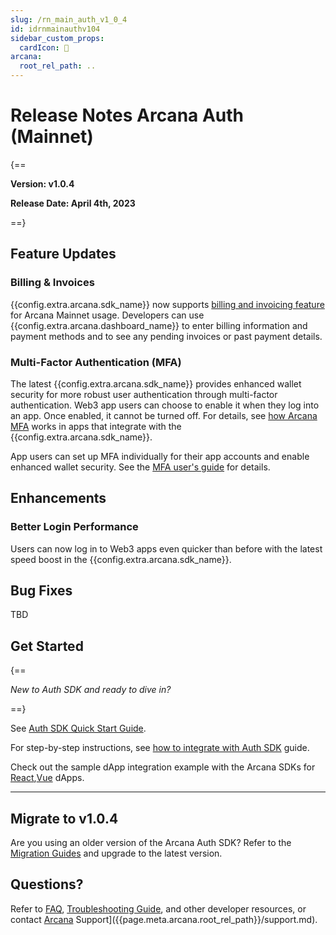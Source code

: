 ```yaml
---
slug: /rn_main_auth_v1_0_4
id: idrnmainauthv104
sidebar_custom_props:
  cardIcon: 🏁
arcana:
  root_rel_path: ..
---
```


# Release Notes Arcana Auth (Mainnet)

{==

**Version: v1.0.4**

**Release Date: April 4th, 2023**

==}

## Feature Updates

### Billing & Invoices

{{config.extra.arcana.sdk_name}} now supports [billing and invoicing feature]({{page.meta.arcana.root_rel_path}}/concepts/billing.md) for Arcana Mainnet usage. Developers can use {{config.extra.arcana.dashboard_name}} to enter billing information and payment methods and to see any pending invoices or past payment details.

### Multi-Factor Authentication (MFA)

The latest {{config.extra.arcana.sdk_name}} provides enhanced wallet security for more robust user authentication through multi-factor authentication. Web3 app users can choose to enable it when they log into an app. Once enabled, it cannot be turned off. For details, see [how Arcana MFA]({{page.meta.arcana.root_rel_path}}/concepts/mfa.md) works in apps that integrate with the {{config.extra.arcana.sdk_name}}.

App users can set up MFA individually for their app accounts and enable enhanced wallet security. See the [MFA user's guide]({{page.meta.arcana.root_rel_path}}/user_guides/mfa/mfa_ug.md) for details.

## Enhancements

### Better Login Performance

Users can now log in to Web3 apps even quicker than before with the latest speed boost in the {{config.extra.arcana.sdk_name}}. 

## Bug Fixes

TBD

## Get Started

{==

*New to Auth SDK and ready to dive in?* 

==}

See [Auth SDK Quick Start Guide]({{page.meta.arcana.root_rel_path}}/walletsdk/wallet_qs.md). 

For step-by-step instructions, see [how to integrate with Auth SDK]({{page.meta.arcana.root_rel_path}}/howto/integrate_auth/index.md) guide. 

Check out the sample dApp integration example with the Arcana SDKs for [React]({{page.meta.arcana.root_rel_path}}/howto/integrate_auth/integrate_wallet_react.md),[Vue](https://github.com/arcana-network/basic-storage-wallet-integration) dApps.

---

## Migrate to v1.0.4

Are you using an older version of the Arcana Auth SDK? Refer to the [Migration Guides]({{page.meta.arcana.root_rel_path}}/migration/index.md) and upgrade to the latest version.

## Questions? 

Refer to [FAQ]({{page.meta.arcana.root_rel_path}}/faq/faq_gen.md), [Troubleshooting Guide]({{page.meta.arcana.root_rel_path}}/troubleshooting.md), and other developer resources, or contact [Arcana]({{page.meta.arcana.root_rel_path}}/support.md) Support]({{page.meta.arcana.root_rel_path}}/support.md).
